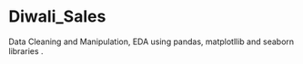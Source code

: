 # Diwali_Sales
Data Cleaning and Manipulation, EDA using pandas, matplotllib and seaborn libraries . 
